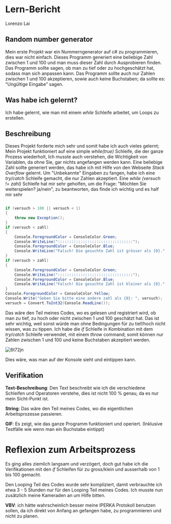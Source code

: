 # Lern-Bericht
Lorenzo Lai

## Random number generator

Mein erste Projekt war ein Nummerngenerator auf c# zu programmieren, dies war nicht einfach. Dieses Programm generiert eine beliebige Zahl zwischen 1 und 100 und man muss dieser Zahl durch Ausprobieren finden. Das Programm sollte sagen, ob man zu tief oder zu hochgeschätzt hat, sodass man sich anpassen kann. Das Programm sollte auch nur Zahlen zwischen 1 und 100 akzeptieren, sowie auch keine Buchstaben; da sollte es: "Ungültige Eingabe" sagen.

## Was habe ich gelernt?

Ich habe gelernt, wie man mit einem *while* Schleife arbeitet, um Loops zu erstellen.

## Beschreibung

Dieses Projekt forderte mich sehr und somit habe ich auch vieles gelernt; Mein Projekt funktioniert auf eine simple *while(true)* Schleife, die der ganze Prozess wiederholt, Ich musste auch verstehen, die Wichtigkeit von Variablen, da ohne Sie, gar nichts angefangen werden kann. Eine beliebige Zahl sollte generiert werden, das habe ich mit Hilfe von den Webseite *Stack Overflow* gelernt. Um "Unbekannte" Eingaben zu fangen, habe ich eine *try/catch* Schleife gemacht, die nur Zahlen akzeptiert. Eine *while (versuch != zahl)* Schleife hat mir sehr geholfen, um die Frage: "Möchten Sie weiterspielen? ja/nein", zu beantworten, das finde ich wichtig und es half mir sehr

```csharp

if (versuch > 100 || versuch < 1)
{
    throw new Exception();
}                      
if (versuch < zahl)
{
    Console.ForegroundColor = ConsoleColor.Green;
    Console.WriteLine(":::::::::::::::::::::::::::::::::");
    Console.ForegroundColor = ConsoleColor.Blue;
    Console.WriteLine("Falsch! Die gesuchte Zahl ist grösser als {0}.", versuch);
}
if (versuch > zahl)
{
    Console.ForegroundColor = ConsoleColor.Green;
    Console.WriteLine(":::::::::::::::::::::::::::::::::");
    Console.ForegroundColor = ConsoleColor.Blue;
    Console.WriteLine("Falsch! Die gesuchte Zahl ist kleiner als {0}.", versuch);
}
Console.ForegroundColor = ConsoleColor.Yellow;
Console.Write("Geben Sie bitte eine andere zahl als {0}: ", versuch);
versuch = Convert.ToInt32(Console.ReadLine());

```

Das wäre den Teil meines Codes, wo es gelesen und registriert wird, ob man zu tief, zu hoch oder nicht zwischen 1 und 100 geschätzt hat. Das ist sehr wichtig, weil sonst würde man ohne Bedingungen für zu tief/hoch nicht wissen, was zu tippen. Ich habe die *if* Schleife in Kombination mit dem *try/catch* Schleife verwendet, mit einem *throw* command; somit können nur Zahlen zwischen 1 und 100 und keine Buchstaben akzeptiert werden.

![6t72jn](https://user-images.githubusercontent.com/110893594/189840107-bd637929-d7ee-496e-ae18-66e1f69f5c5c.gif)

Dies wäre, was man auf der Konsole sieht und eintippen kann.

## Verifikation

**Text-Beschreibung**: Den Text beschreibt wie ich die verschiedene Schleifen und Operatoren verstehe, dies ist nicht 100 % genau, da es nur mein Sicht-Punkt ist.

**String**: Das wäre den Teil meines Codes, wo die eigentlichen Arbeitsprozesse passieren.

**GIF**: Es zeigt, wie das ganze Programm funktioniert und operiert. (Inklusive Testfälle wie wenn man ein Buchstabe eintippt)

# Reflexion zum Arbeitsprozess

Es ging alles ziemlich langsam und verzögert, doch gut habe ich die Verifikationen mit den *if* Schleifen für zu gross/klein und ausserhalb von 1 bis 100 gemacht.

Den Looping Teil des Codes wurde sehr kompliziert, damit verbrauchte ich etwa 3 - 5 Stunden nur für den Looping Teil meines Codes. Ich musste nun zusätzlich meine Kameraden an um Hilfe bitten.

**VBV**: ich hätte wahrscheinlich besser meine IPERKA Protokoll benutzen sollen, da ich direkt von Anfang an gefangen habe, zu programmieren und nicht zu planen.
